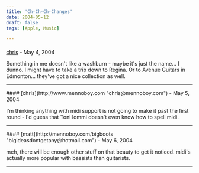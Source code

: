 ```yaml
---
title: 'Ch-Ch-Ch-Changes'
date: 2004-05-12
draft: false
tags: [Apple, Music]

---
```



#### 
[chris](http://www.mennoboy.com "chris@mennoboy.com") - <time datetime="2004-05-13 03:31:20">May 4, 2004</time>

Something in me doesn't like a washburn - maybe it's just the name... I dunno. I might have to take a trip down to Regina. Or to Avenue Guitars in Edmonton... they've got a nice collection as well.
<hr />
#### 
[chris](http://www.mennoboy.com "chris@mennoboy.com") - <time datetime="2004-05-14 03:24:43">May 5, 2004</time>

I'm thinking anything with midi support is not going to make it past the first round - I'd guess that Toni Iommi doesn't even know how to spell midi.
<hr />
#### 
[matt](http://mennoboy.com/bigboots "bigideasdontgetany@hotmail.com") - <time datetime="2004-05-15 06:36:21">May 6, 2004</time>

meh, there will be enough other stuff on that beauty to get it noticed. midi's actually more popular with bassists than guitarists.
<hr />
